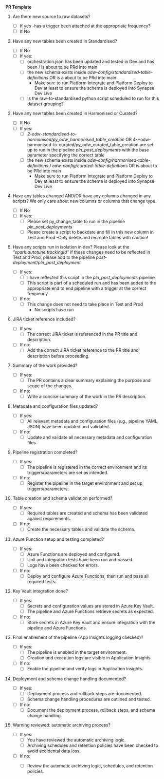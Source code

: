 **PR Template**

 1. Are there new source to raw datasets?
	
	 - [ ] If yes -has a trigger been attached at the appropriate frequency?
  	 - [ ] If No

 2. Have any new tables been created in Standardised?

  	- [ ] If No
   	- [ ] If yes:
		- [ ] orchestration.json has been updated and tested in Dev and has been / is about to be PRd into main
		- [ ] the new schema exists inside *odw-config/standardised-table-definitions* OR is a about to be PRd into main
			- Make sure to run Platform Integrate and Platform Deploy to Dev at least to ensure the schema is deployed into Synapse Dev Live 
		- [ ] Is the raw-to-standardised python script scheduled to run for this dataset grouping?
 3. Have any new tables been created in Harmonised or Curated?

   	- [ ] If No
	- [ ] If yes:
 		- [ ] *2-odw-standardised-to-harmonised/py_odw_harmonised_table_creation* OR 4-*odw-harmonised-to-curated/py_odw_curated_table_creation
                       are set up to run in the pipeline *pln_post_deployments* with the base parameter specifying the correct table
		- [ ] the new schema exists inside *odw-config/harmonised-table-definitions* / *odw-config/curated-table-definitions* OR is about to be PRd into main
			- Make sure to run Platform Integrate and Platform Deploy to Dev at least to ensure the schema is deployed into Synapse Dev Live 
 4. Have any tables changed AND/OR have any columns changed in any scripts?
    We only care about new columns or columns that change type.
	- [ ] If No
 	- [ ] If yes:
		- [ ] Please set py_change_table to run in the pipeline *pln_post_deployments*
		- [ ] Please create a script to backdate and fill in this new column in Test and Prod
			-Only delete and recreate tables with caution!
 5. Have any scripts run in isolation in dev? Please look at the *"spark.autotune.trackingId"*
	If these changes need to be reflected in Test and Prod, please add to the pipeline *post-deployment/pln_post_deployment*
	- [ ] If yes:
		- [ ] I have reflected this script in the *pln_post_deployments* pipeline
		- [ ] This script is part of a scheduled run and has been added to the appropriate end to end pipeline with a trigger at the correct frequency
	- [ ] If no:
   		- [ ] This change does not need to take place in Test and Prod
	 		- No scripts have run
6. JIRA ticket reference included?
  	- [ ] If yes:
  		- [ ] The correct JIRA ticket is referenced in the PR title and description.
  	- [ ] If no:
		- [ ] Add the correct JIRA ticket reference to the PR title and description before proceeding.
7. Summary of the work provided?
   	- [ ] If yes:
		- [ ] The PR contains a clear summary explaining the purpose and scope of the changes.
  	- [ ] If no:
		- [ ] Write a concise summary of the work in the PR description.
8. Metadata and configuration files updated?
  	- [ ] If yes:
		- [ ] All relevant metadata and configuration files (e.g., pipeline YAML, JSON) have been updated and validated.
  	- [ ] If no:
		- [ ] Update and validate all necessary metadata and configuration files.
9. Pipeline registration completed?
  	- [ ] If yes:
		- [ ] The pipeline is registered in the correct environment and its triggers/parameters are set as intended.
  	- [ ] If no:
		- [ ] Register the pipeline in the target environment and set up triggers/parameters.
10. Table creation and schema validation performed?
  	- [ ] If yes:
		- [ ] Required tables are created and schema has been validated against requirements.
  	- [ ] If no:
		- [ ] Create the necessary tables and validate the schema.
11. Azure Function setup and testing completed?
  	- [ ] If yes:
		- [ ] Azure Functions are deployed and configured.
		- [ ] Unit and integration tests have been run and passed.
		- [ ] Logs have been checked for errors.
  	- [ ] If no:
   		- [ ] Deploy and configure Azure Functions, then run and pass all required tests.
12. Key Vault integration done?
  	- [ ] If yes:
		- [ ] Secrets and configuration values are stored in Azure Key Vault.
		- [ ] The pipeline and Azure Functions retrieve secrets as expected.
  	- [ ] If no:
		- [ ] Store secrets in Azure Key Vault and ensure integration with the pipeline and Azure Functions.
13. Final enablement of the pipeline (App Insights logging checked)?
  	- [ ] If yes:
		- [ ] The pipeline is enabled in the target environment.
		- [ ] Creation and execution logs are visible in Application Insights.
  	- [ ] If no:
		- [ ] Enable the pipeline and verify logs in Application Insights.
14. Deployment and schema change handling documented?
	
  	- [ ] If yes:
		- [ ] Deployment process and rollback steps are documented.
		- [ ] Schema change handling procedures are outlined and tested.
  	- [ ] If no:
		- [ ] Document the deployment process, rollback steps, and schema change handling.
15. Warning reviewed: automatic archiving process?

  	- [ ] If yes:
		- [ ] You have reviewed the automatic archiving logic.
		- [ ] Archiving schedules and retention policies have been checked to avoid accidental data loss.
  	- [ ] If no:
		- [ ] Review the automatic archiving logic, schedules, and retention policies.	
 
